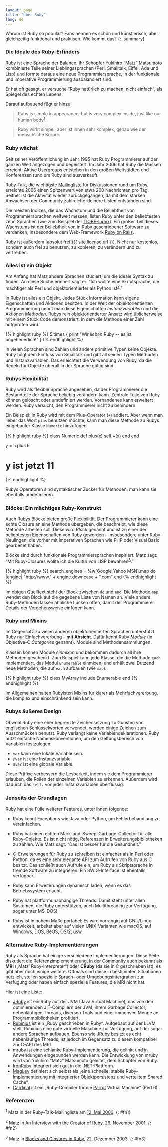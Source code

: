 ```yaml
---
layout: page
title: "Über Ruby"
lang: de
---
```


Warum ist Ruby so populär? Fans nennen es schön und künstlerisch, aber
gleichzeitig funktional und praktisch. Wie kommt das?
{: .summary}

### Die Ideale des Ruby-Erfinders

Ruby ist eine Sprache der Balance. Ihr Schöpfer [Yukihiro “Matz”
Matsumoto][matz] kombinierte Teile seiner Lieblingssprachen (Perl,
Smalltalk, Eiffel, Ada und Lisp) und formte daraus eine neue
Programmiersprache, in der funktionale und imperative Programmierung
ausbalanciert sind.

Er hat oft gesagt, er versuche “Ruby natürlich zu machen, nicht
einfach”, als Spiegel des echten Lebens.

Darauf aufbauend fügt er hinzu:

> Ruby is simple in appearance, but is very complex inside, just like
> our human body<sup>[1](#fn1)</sup>.

> Ruby wirkt simpel, aber ist innen sehr komplex, genau wie der
> menschliche Körper.

### Ruby wächst

Seit seiner Veröffentlichung im Jahr 1995 hat Ruby Programmierer auf der
ganzen Welt angezogen und begeistert. Im Jahr 2006 hat Ruby die Massen
erreicht: Aktive Usergroups entstehen in den großen Weltstädten und
Konferenzen rund um Ruby sind ausverkauft.

Ruby-Talk, die wichtigste [Mailingliste](/de/community/mailing-lists/)
für Diskussionen rund um Ruby, erreichte 2006 einen Spitzenwert von etwa
200 Nachrichten pro Tag. Seither ist die Aktivität wieder zurückgegangen,
da mit dem starken Anwachsen der Community zahlreiche kleinere Listen
entstanden sind.

Die meisten Indizes, die das Wachstum und die Beliebtheit von
Programmiersprachen weltweit messen, listen Ruby unter den beliebtesten
zehn Sprachen (wie zum Beispiel der [TIOBE-Index][tiobe]).
Ein großer Teil dieses Wachstums ist der Beliebtheit von in Ruby
geschriebener Software zu verdanken, insbesondere dem Web-Framework
[Ruby on Rails][ror].

Ruby ist außerdem [absolut frei]({{ site.license.url }}). Nicht nur kostenlos,
sondern auch frei zu benutzen, zu kopieren, zu verändern und zu
vertreiben.

### Alles ist ein Objekt

Am Anfang hat Matz andere Sprachen studiert, um die ideale Syntax zu
finden. An diese Suche erinnert sagt er: “Ich wollte eine Skriptsprache,
die mächtiger als Perl und objektorientierter als Python
ist<sup>[2](#fn2)</sup>.”

In Ruby ist alles ein Objekt. Jedes Stück Information kann eigene
Eigenschaften und Aktionen besitzen. In der Welt der objektorientierten
Programmierung nennt man diese Eigenschaften *Instanzvariablen* und die
Aktionen *Methoden*. Rubys rein objektorientierter Ansatz wird
üblicherweise mit einem Stück Code demonstriert, in dem die Methode einer
Zahl aufgerufen wird:

{% highlight ruby %}
5.times { print "Wir *lieben* Ruby -- es ist ungeheuerlich!" }
{% endhighlight %}

In vielen Sprachen sind Zahlen und andere primitive Typen keine Objekte.
Ruby folgt dem Einfluss von Smalltalk und gibt all seinen Typen Methoden
und Instanzvariablen. Das erleichtert die Verwendung von Ruby, da die
Regeln für Objekte überall in der Sprache gültig sind.

### Rubys Flexibilität

Ruby wird als flexible Sprache angesehen, da der Programmierer die
Bestandteile der Sprache beliebig verändern kann. Zentrale Teile von Ruby
können gelöscht oder umdefiniert werden. Vorhandenes kann erweitert werden.
Ruby versucht, den Programmierer nicht zu behindern.

Ein Beispiel: In Ruby wird mit dem Plus-Operator (`+`) addiert. Aber
wenn man lieber das Wort `plus` benutzen möchte, kann man diese Methode
zu Rubys eingebauter Klasse `Numeric` hinzufügen.

{% highlight ruby %}
class Numeric
  def plus(x)
    self.+(x)
  end
end

y = 5.plus 6
# y ist jetzt 11
{% endhighlight %}

Rubys Operatoren sind syntaktischer Zucker für Methoden; man kann sie
ebenfalls umdefinieren.

### Blöcke: Ein mächtiges Ruby-Konstrukt

Auch Rubys Blöcke bieten große Flexibilität. Der Programmierer kann eine
echte Closure an eine Methode übergeben, die beschreibt, wie diese
Methode arbeiten soll. Diese wird *Block* genannt und ist zu einer der
beliebtesten Eigenschaften von Ruby geworden – insbesondere unter
Ruby-Neulingen, die vorher mit imperativen Sprachen wie PHP oder Visual
Basic gearbeitet haben.

Blöcke sind durch funktionale Programmiersprachen inspiriert. Matz sagt:
“Mit Ruby-Closures wollte ich die Kultur von LISP
bewahren<sup>[3](#fn3)</sup>.”

{% highlight ruby %}
search_engines =
  %w[Google Yahoo MSN].map do |engine|
    "http://www." + engine.downcase + ".com"
  end
{% endhighlight %}

Im obigen Quelltext steht der Block zwischen `do` und `end`. Die Methode
`map` wendet den Block auf die gegebene Liste von Namen an. Viele andere
Ruby-Methoden lassen ähnliche Lücken offen, damit der Programmierer
Details der Vorgehensweise einfügen kann.

### Ruby und Mixins

Im Gegensatz zu vielen anderen objektorientierten Sprachen unterstützt
Ruby nur Einfachvererbung – **mit Absicht**. Dafür kennt Ruby *Module*
(in Objective-C *Categories* genannt). Module sind Methodensammlungen.

Klassen können Module *einmixen* und bekommen dadurch all ihre Methoden
geschenkt. Zum Beispiel kann jede Klasse, die die Methode `each`
implementiert, das Modul `Enumerable` einmixen, und erhält zwei Dutzend
neue Methoden, die auf `each` aufbauen (wie `map`).

{% highlight ruby %}
class MyArray
  include Enumerable
end
{% endhighlight %}

Im Allgemeinen halten Rubyisten Mixins für klarer als Mehrfachvererbung,
die komplex und einschränkend sein kann.

### Rubys äußeres Design

Obwohl Ruby eine eher begrenzte Zeichensetzung zu Gunsten von englischen
Schlüsselworten verwendet, werden einige Zeichen zum Ausschmücken
benutzt. Ruby verlangt keine Variablendeklarationen. Ruby nutzt einfache
Namenskonventionen, um den Geltungsbereich von Variablen festzulegen:

* `var` kann eine lokale Variable sein.
* `@var` ist eine Instanzvariable.
* `$var` ist eine globale Variable.

Diese Präfixe verbessern die Lesbarkeit, indem sie dem Programmierer
erlauben, die Rollen der einzelnen Variablen zu erkennen. Außerdem wird
dadurch das `self.` vor jeder Instanzvariablen überflüssig.

### Jenseits der Grundlagen

Ruby hat eine Fülle weiterer Features, unter ihnen folgende:

* Ruby kennt Exceptions wie Java oder Python, um Fehlerbehandlung zu
  vereinfachen.

* Ruby hat einen echten Mark-and-Sweep-Garbage-Collector für alle
  Ruby-Objekte. Es ist nicht nötig, Referenzen in
  Erweiterungsbibliotheken zu zählen. Wie Matz sagt: “Das ist besser für
  die Gesundheit.”

* C-Erweiterungen für Ruby zu schreiben ist einfacher als in Perl oder
  Python, da es eine sehr elegante API zum Aufrufen von Ruby aus C
  besitzt. Das schließt auch Aufrufe ein, um Ruby als Skriptsprache in
  fremde Software zu integrieren. Ein SWIG-Interface ist ebenfalls
  verfügbar.

* Ruby kann Erweiterungen dynamisch laden, wenn es das Betriebssystem
  erlaubt.

* Ruby hat plattformunabhängige Threads. Damit steht unter allen Systemen,
  die Ruby unterstützen, auch Multithreading zur Verfügung, sogar unter
  MS-DOS!

* Ruby ist in hohem Maße portabel: Es wird vorrangig auf GNU/Linux
  entwickelt, arbeitet aber auf vielen UNIX-Varianten wie macOS,
  auf Windows, DOS, BeOS, OS/2, usw.

### Alternative Ruby-Implementierungen

Ruby als Sprache hat einige verschiedene Implementierungen.
Diese Seite diskutiert die Referenzimplementierung, in der
Community auch bekannt als **MRI** („Matz’ Ruby-Interpreter“) oder
**CRuby** (da sie in C geschrieben ist), es gibt aber noch einige weitere.
Oftmals sind diese in bestimmten Situationen nützlich, stellen spezielle
Sprach- oder Umgebungsintergration zur Verfügung oder haben einfach
spezielle Features, die MRI nicht hat.

Hier ist eine Liste:

* [JRuby][jruby] ist ein Ruby auf der JVM (Java Virtual Machine), das von
  den optimierenden JIT-Compilern der JVM, ihrem Garbage Collector,
  nebenläufigen Threads, diversen Tools und einer immensen Menge an
  Programmbibliotheken profitiert.
* [Rubinius][rubinius] ist ein „Ruby geschrieben in Ruby“. Aufgebaut auf der
  LLVM stellt Rubinius eine gute virtuelle Maschine zur Verfügung, auf
  der sogar andere Sprachen aufbauen. Ebenso wie JRuby besitzt es echt
  nebenläufige Threads, ist jedoch im Gegensatz zu diesem kompatibel zur
  C-API des MRI.
* [mruby][mruby] ist eine schlanke Ruby-Implementierung, die
  gelinkt und in Anwendungen eingebunden werden kann.
  Die Entwicklung von mruby wird von Yukihiro “Matz” Matsumoto geleitet,
  dem Schöpfer von Ruby.
* [IronRuby][ironruby] integriert sich gut in die .NET-Plattform.
* [MagLev][maglev] definiert sich selbst als „eine schnelle, stabile
  Ruby-Implementierung mit integrierter Objektpersistenz und verteiltem
  Shared Cache“.
* [Cardinal][cardinal] ist ein „Ruby-Compiler für die
  [Parrot][parrot] Virtual Machine“ (Perl 6).

### Referenzen

<sup>1</sup> Matz in der Ruby-Talk-Mailingliste am [12. Mai 2000][blade].
{: #fn1}

<sup>2</sup> Matz in [An Interview with the Creator of Ruby][linuxdevcenter], 29.
November 2001.
{: #fn2}

<sup>3</sup> Matz in [Blocks and Closures in Ruby][artima], 22. Dezember
2003.
{: #fn3}



[matz]: http://www.rubyist.net/~matz/
[blade]: http://blade.nagaokaut.ac.jp/cgi-bin/scat.rb/ruby/ruby-talk/2773
[ror]: http://rubyonrails.org/
[linuxdevcenter]: http://www.linuxdevcenter.com/pub/a/linux/2001/11/29/ruby.html
[artima]: http://www.artima.com/intv/closures2.html
[tiobe]: http://www.tiobe.com/index.php/content/paperinfo/tpci/index.html
[jruby]: http://jruby.org
[rubinius]: http://rubini.us
[mruby]: http://www.mruby.org/
[ironruby]: http://www.ironruby.net
[maglev]: http://maglev.github.io
[cardinal]: https://github.com/parrot/cardinal
[parrot]: http://parrot.org
